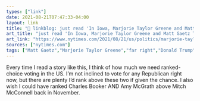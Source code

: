 ```yaml
---
types: ["link"]
date: 2021-08-21T07:47:33-04:00
layout: link
title: "🔗 linkblog: just read 'In Iowa, Marjorie Taylor Greene and Matt Gaetz Take Trump's Baton - The New York Times'"
art_title: "just read 'In Iowa, Marjorie Taylor Greene and Matt Gaetz Take Trump's Baton - The New York Times"
art_link: "https://www.nytimes.com/2021/08/21/us/politics/marjorie-taylor-greene-matt-gaetz-iowa.html"
sources: ["nytimes.com"]
tags: ["Matt Gaetz","Marjorie Taylor Greene","far right","Donald Trump","ranked-choice voting","Charles Booker","Mitch McConnell"]
---
```

Every time I read a story like this, I think of how much we need ranked-choice voting in the US. I’m not inclined to vote for any Republican right now, but there are plenty I’d rank above these two if given the chance. I also wish I could have ranked Charles Booker AND Amy McGrath above Mitch McConnell back in November.
